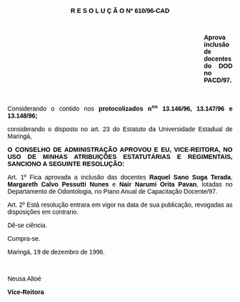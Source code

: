 <BODY TEXT="#000000">

<B><FONT FACE="Arial"><P ALIGN="CENTER">R E S O L U &Ccedil; &Atilde; O Nº 610/96-CAD</P>
</B><P ALIGN="JUSTIFY"></P>
<P ALIGN="JUSTIFY">&nbsp;</P>
<P ALIGN="JUSTIFY"> </P><DIR>
<DIR>
<DIR>
<DIR>
<DIR>
<DIR>
<DIR>
<DIR>
<DIR>
<DIR>
<DIR>

<B><P ALIGN="JUSTIFY">Aprova inclus&atilde;o de docentes do DOD no PACD/97.</P>
<P ALIGN="JUSTIFY"></P>
</B><P ALIGN="JUSTIFY">&nbsp;</P></DIR>
</DIR>
</DIR>
</DIR>
</DIR>
</DIR>
</DIR>
</DIR>
</DIR>
</DIR>
</DIR>

<P ALIGN="JUSTIFY">Considerando o contido nos <B>protocolizados n<SUP>os</SUP> 13.146/96, 13.147/96 e 13.148/96;</P>
</B><P ALIGN="JUSTIFY">considerando o disposto no art. 23 do Estatuto da Universidade Estadual de Maring&aacute;,</P>
<P ALIGN="JUSTIFY"></P>
<B><P ALIGN="JUSTIFY">O CONSELHO DE ADMINISTRA&Ccedil;&Atilde;O APROVOU E EU, VICE-REITORA, NO USO DE MINHAS ATRIBUI&Ccedil;&Otilde;ES ESTATUT&Aacute;RIAS E REGIMENTAIS, SANCIONO A SEGUINTE RESOLU&Ccedil;&Atilde;O:</P>
</B><P ALIGN="JUSTIFY"></P>
<P ALIGN="JUSTIFY">Art. 1º Fica aprovada a inclus&atilde;o das docentes <B>Raquel Sano Suga Terada</B>, <B>Margareth Calvo Pessutti Nunes</B> e <B>Nair Narumi Orita Pavan</B>, lotadas no Departamento de Odontologia, no Piano Anual de Capacita&ccedil;&atilde;o Docente/97.</P>
<P ALIGN="JUSTIFY">Art. 2º Est&aacute; resolu&ccedil;&atilde;o entrara em vigor na data de sua publica&ccedil;&atilde;o, revogadas as disposi&ccedil;&otilde;es em contrario.</P>
<P ALIGN="JUSTIFY">D&ecirc;-se ci&ecirc;ncia.</P>
<P ALIGN="JUSTIFY">Cumpra-se.</P>
<P ALIGN="JUSTIFY">Maring&aacute;, 19 de dezembro de 1996.</P>
<P ALIGN="JUSTIFY"></P>
<P ALIGN="JUSTIFY">&nbsp;</P>
<P ALIGN="JUSTIFY">Neusa Alto&eacute;</P>
<B><P ALIGN="JUSTIFY">V&iacute;ce-Reitora</P></B></FONT></BODY>
